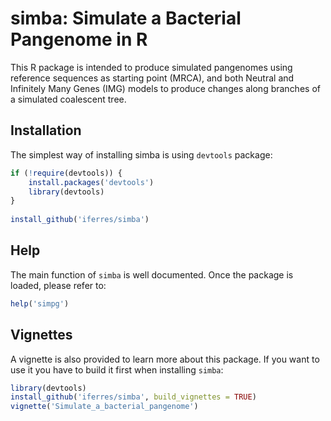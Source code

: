 # simba: Simulate a Bacterial Pangenome in R

This R package is intended to produce simulated pangenomes using reference sequences as starting point (MRCA), and both Neutral and Infinitely Many Genes (IMG) models to produce changes along branches of a simulated coalescent tree.

## Installation

The simplest way of installing simba is using `devtools` package:

```r
if (!require(devtools)) {
    install.packages('devtools')
    library(devtools)
}
 
install_github('iferres/simba')
```

## Help

The main function of `simba` is well documented. Once the package is loaded, please refer to:
```r
help('simpg')
```

## Vignettes

A vignette is also provided to learn more about this package. If you want to use it you have to build it first when installing `simba`:


```r
library(devtools)
install_github('iferres/simba', build_vignettes = TRUE)
vignette('Simulate_a_bacterial_pangenome')
```


